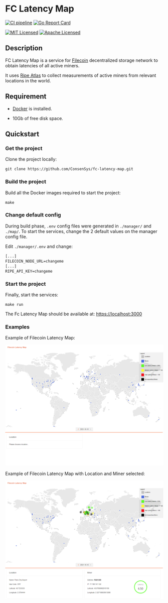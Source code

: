 # FC Latency Map

[![CI pipeline](https://github.com/ConsenSys/fc-latency-map/actions/workflows/workflow.yml/badge.svg)](https://github.com/ConsenSys/fc-latency-map/actions/workflows/workflow.yml)
[![Go Report Card](https://goreportcard.com/badge/github.com/ConsenSys/fc-latency-map)](https://goreportcard.com/report/github.com/ConsenSys/fc-latency-map)

[![MIT Licensed](https://img.shields.io/badge/License-MIT-brightgreen)](/LICENSE-MIT)
[![Apache Licensed](https://img.shields.io/badge/License-APACHE-brightgreen)](/LICENSE-APACHE)

## Description

FC Latency Map is a service for [Filecoin](https://filecoin.io/) decentralized storage network to obtain latencies of all active miners.

It uses [Ripe Atlas](https://atlas.ripe.net/) to collect measurements of active miners from relevant locations in the world.

## Requirement

- [Docker](https://docs.docker.com/get-docker/) is installed.

- 10Gb of free disk space.

## Quickstart

### Get the project

Clone the project locally:

```shell
git clone https://github.com/ConsenSys/fc-latency-map.git
```

### Build the project

Build all the Docker images required to start the project:

```shell
make
```

### Change default config

During build phase, `.env` config files were generated in `./manager/` and `./map/`. To start the services, change the 2 default values on the manager config file.

Edit `./manager/.env` and change:

```
[...]
FILECOIN_NODE_URL=changeme
[...]
RIPE_API_KEY=changeme
```

### Start the project

Finally, start the services:

```shell
make run
```

The Fc Latency Map should be available at: [https://localhost:3000](https://localhost:3000)

### Examples

Example of Filecoin Latency Map:

<img src="./docs/images/filecoin-map.png" width="800">

Example of Filecoin Latency Map with Location and Miner selected:

<img src="./docs/images/filecoin-map-miner-selected.png" width="800">
